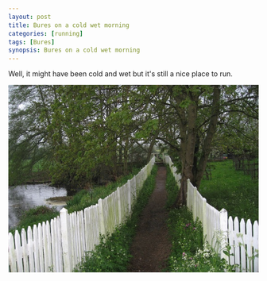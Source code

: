 ```yaml
---
layout: post
title: Bures on a cold wet morning
categories: [running]
tags: [Bures]
synopsis: Bures on a cold wet morning
---
```

Well, it might have been cold and wet but it's still a nice place to run.

![A cold wet Bures](/running/images/2010-05-02-a-cold-wet-bures.jpg)